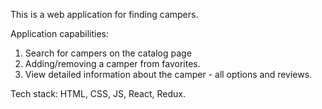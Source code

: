 This is a web application for finding campers.

Application capabilities:

1. Search for campers on the catalog page
2. Adding/removing a camper from favorites.
3. View detailed information about the camper - all options and reviews.

Tech stack: HTML, CSS, JS, React, Redux.
